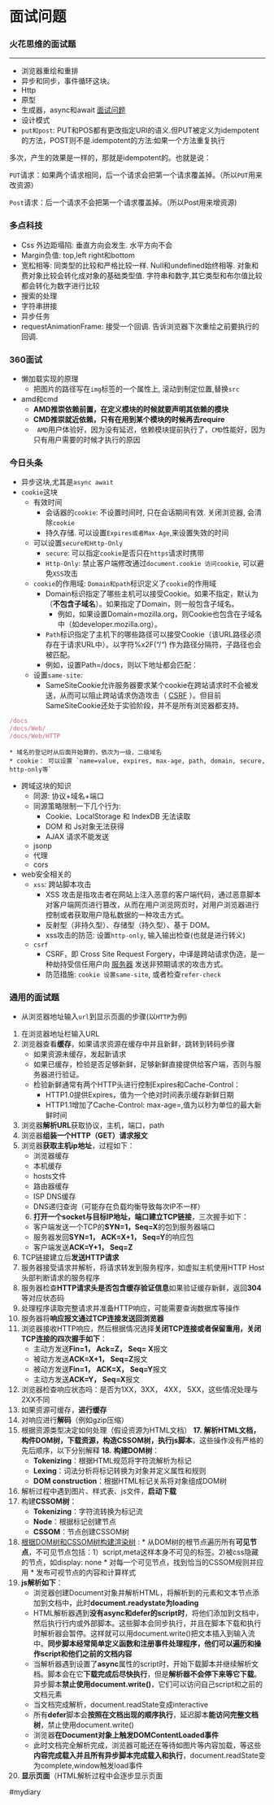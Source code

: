 # 面试问题
### 火花思维的面试题
- - - -
* 浏览器重绘和重排
* 异步和同步，事件循环这块。
* Http
* 原型
* 生成器，async和await [面试问题](bear://x-callback-url/open-note?id=F1CA5713-DCE2-408E-A672-1BA4C4037278-2000-000001909E28A270)
* 设计模式
* `put和post`: 
PUT和POS都有更改指定URI的语义.但PUT被定义为idempotent的方法，POST则不是.idempotent的方法:如果一个方法重复执行

多次，产生的效果是一样的，那就是idempotent的。也就是说：

`PUT`请求：如果两个请求相同，后一个请求会把第一个请求覆盖掉。（所以`PUT`用来改资源）

`Post`请求：后一个请求不会把第一个请求覆盖掉。（所以Post用来增资源)
### 多点科技
* Css  外边距塌陷: 垂直方向会发生. 水平方向不会
* Margin负值: top,left     right和bottom
* 宽松相等: 同类型的比较和严格比较一样. Null和undefined始终相等. 对象和费对象比较会转化成对象的基础类型值. 字符串和数字,其它类型和布尔值比较都会转化为数字进行比较
* 搜索的处理
* 字符串拼接
* 异步任务
* requestAnimationFrame:  接受一个回调. 告诉浏览器下次重绘之前要执行的回调.

### 360面试
* 懒加载实现的原理
	* 把图片的路径写在`img`标签的一个属性上, 滚动到制定位置,替换`src`
* amd和cmd
	*  **AMD推崇依赖前置，在定义模块的时候就要声明其依赖的模块**
	* **CMD推崇就近依赖，只有在用到某个模块的时候再去require**
	* ` AMD`用户体验好，因为没有延迟，依赖模块提前执行了，`CMD`性能好，因为只有用户需要的时候才执行的原因

### 今日头条
* 异步这块,尤其是`async await`
* `cookie`这块
	* 有效时间
		* 会话器的`cookie`: 不设置时间时, 只在会话期间有效. 关闭浏览器, 会清除`cookie`
		* 持久存储. 可以设置`Expires或者Max-Age`,来设置失效的时间
	* 可以设置`secure和Http-Only`
		* `secure`:   可以指定`cookie`是否只在`https`请求时携带
		* `Http-Only`:  禁止客户端修改通过`document.cookie 访问cookie`, 可以避免`XSS`攻击
	* `cookie`的作用域:  `Domain和path`标识定义了`cookie`的作用域
		* Domain标识指定了哪些主机可以接受Cookie。如果不指定，默认为 （**不包含子域名**）。如果指定了Domain，则一般包含子域名。
			* 例如，如果设置Domain=mozilla.org，则Cookie也包含在子域名中（如developer.mozilla.org）。
		* `Path`标识指定了主机下的哪些路径可以接受Cookie（该URL路径必须存在于请求URL中）。以字符%x2F(“/“) 作为路径分隔符，子路径也会被匹配。
		* 例如，设置Path=/docs，则以下地址都会匹配：
	*  设置`same-site`: 
		* SameSiteCookie允许服务器要求某个cookie在跨站请求时不会被发送，从而可以阻止跨站请求伪造攻击（ [CSRF](https://developer.mozilla.org/en-US/docs/Glossary/CSRF) ）。但目前SameSiteCookie还处于实验阶段，并不是所有浏览器都支持。
```javascript
/docs
/docs/Web/
/docs/Web/HTTP
```
	* 域名的登记时从后面开始算的，依次为一级，二级域名
	* cookie： 可以设置 `name=value, expires, max-age, path, domain, secure, http-only等`
* 跨域这块的知识
	* 同源: 协议+域名+端口
	* 同源策略限制一下几个行为: 
		*  Cookie、LocalStorage 和 IndexDB 无法读取
		* DOM 和 Js对象无法获得
		* AJAX 请求不能发送
	* jsonp
	* 代理
	* cors
* web安全相关的
	* `xss`:  跨站脚本攻击
		* XSS 攻击是指攻击者在网站上注入恶意的客户端代码，通过恶意脚本对客户端网页进行篡改，从而在用户浏览网页时，对用户浏览器进行控制或者获取用户隐私数据的一种攻击方式。
		* 反射型（非持久型）、存储型（持久型）、基于 DOM。
		* xss攻击的防范:  设置`http-only`, 输入输出检查(也就是进行转义)
	* `csrf`
		* CSRF，即 Cross Site Request Forgery，中译是跨站请求伪造，是一种劫持受信任用户向 [服务器](http://www.codercto.com/category/server.html) 发送非预期请求的攻击方式。
		* 防范措施:  `cookie 设置same-site`, 或者检查`refer-check`

### 通用的面试题
* 从浏览器地址输入`url`到显示页面的步骤(以`HTTP`为例)
1. 在浏览器地址栏输入URL
2. 浏览器查看**缓存**，如果请求资源在缓存中并且新鲜，跳转到转码步骤
	* 如果资源未缓存，发起新请求
	* 如果已缓存，检验是否足够新鲜，足够新鲜直接提供给客户端，否则与服务器进行验证。
	* 检验新鲜通常有两个HTTP头进行控制Expires和Cache-Control：
		* HTTP1.0提供Expires，值为一个绝对时间表示缓存新鲜日期
		* HTTP1.1增加了Cache-Control: max-age=,值为以秒为单位的最大新鲜时间
3. 浏览器**解析URL**获取协议，主机，端口，path
4. 浏览器**组装一个HTTP（GET）请求报文**
5. 浏览器**获取主机ip地址**，过程如下：
	* 浏览器缓存
	* 本机缓存
	* hosts文件
	* 路由器缓存
	* ISP DNS缓存
	* DNS递归查询（可能存在负载均衡导致每次IP不一样）
	6. **打开一个socket与目标IP地址，端口建立TCP链接**，三次握手如下：
	* 客户端发送一个TCP的**SYN=1，Seq=X**的包到服务器端口
	* 服务器发回**SYN=1， ACK=X+1， Seq=Y**的响应包
	* 客户端发送**ACK=Y+1， Seq=Z**
7. TCP链接建立后**发送HTTP请求**
8. 服务器接受请求并解析，将请求转发到服务程序，如虚拟主机使用HTTP Host头部判断请求的服务程序
9. 服务器检查**HTTP请求头是否包含缓存验证信息**如果验证缓存新鲜，返回**304**等对应状态码
10. 处理程序读取完整请求并准备HTTP响应，可能需要查询数据库等操作
11. 服务器将**响应报文通过TCP连接发送回浏览器**
12. 浏览器接收HTTP响应，然后根据情况选择**关闭TCP连接或者保留重用，关闭TCP连接的四次握手如下**：
	* 主动方发送**Fin=1， Ack=Z， Seq= X**报文
	* 被动方发送**ACK=X+1， Seq=Z**报文
	* 被动方发送**Fin=1， ACK=X， Seq=Y**报文
	* 主动方发送**ACK=Y， Seq=X**报文
13. 浏览器检查响应状态吗：是否为1XX，3XX， 4XX， 5XX，这些情况处理与2XX不同
14. 如果资源可缓存，**进行缓存**
15. 对响应进行**解码**（例如gzip压缩）
16. 根据资源类型决定如何处理（假设资源为HTML文档）
**17.** **解析HTML文档，构件DOM树，下载资源，构造CSSOM树，执行js脚本**，这些操作没有严格的先后顺序，以下分别解释
**18.** **构建DOM树**：
	* **Tokenizing**：根据HTML规范将字符流解析为标记
	* **Lexing**：词法分析将标记转换为对象并定义属性和规则
	* **DOM construction**：根据HTML标记关系将对象组成DOM树
19. 解析过程中遇到图片、样式表、js文件，**启动下载**
20. 构建**CSSOM树**：
	* **Tokenizing**：字符流转换为标记流
	* **Node**：根据标记创建节点
	* **CSSOM**：节点创建CSSOM树
21.  [根据DOM树和CSSOM树构建渲染树](https://developers.google.com/web/fundamentals/performance/critical-rendering-path/render-tree-construction) :
	* 从DOM树的根节点遍历所有**可见节点**，不可见节点包括：1）script,meta这样本身不可见的标签。2)被css隐藏的节点，如display: none
	* 对每一个可见节点，找到恰当的CSSOM规则并应用
	* 发布可视节点的内容和计算样式
22. **js解析如下**：
	* 浏览器创建Document对象并解析HTML，将解析到的元素和文本节点添加到文档中，此时**document.readystate为loading**
	* HTML解析器遇到**没有async和defer的script时**，将他们添加到文档中，然后执行行内或外部脚本。这些脚本会同步执行，并且在脚本下载和执行时解析器会暂停。这样就可以用document.write()把文本插入到输入流中。**同步脚本经常简单定义函数和注册事件处理程序，他们可以遍历和操作script和他们之前的文档内容**
	* 当解析器遇到设置了**async**属性的script时，开始下载脚本并继续解析文档。脚本会在它**下载完成后尽快执行**，但是**解析器不会停下来等它下载**。异步脚本**禁止使用document.write()**，它们可以访问自己script和之前的文档元素
	* 当文档完成解析，document.readState变成interactive
	* 所有**defer**脚本会**按照在文档出现的顺序执行**，延迟脚本**能访问完整文档树**，禁止使用document.write()
	* 浏览器**在Document对象上触发DOMContentLoaded事件**
	* 此时文档完全解析完成，浏览器可能还在等待如图片等内容加载，等这些**内容完成载入并且所有异步脚本完成载入和执行**，document.readState变为complete,window触发load事件
23. **显示页面**（HTML解析过程中会逐步显示页面

#mydiary